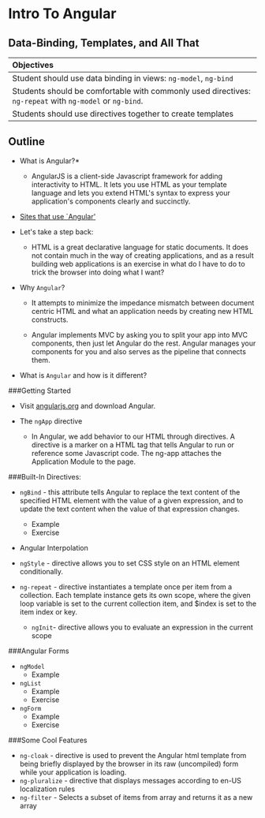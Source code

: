 # Intro To Angular
## Data-Binding, Templates, and All That



| Objectives  | 
| :----     |
| Student should use data binding in views: `ng-model`, `ng-bind` |
| Students should be comfortable with commonly used directives: `ng-repeat` with `ng-model` or `ng-bind`. |
| Students should use directives together to create templates   |   

## Outline

* What is Angular?* 
  - AngularJS is a client-side Javascript framework for adding interactivity to HTML. It lets you use HTML as your template language and lets you extend HTML's syntax to express your application's components clearly and succinctly.
 
* [Sites that use `Angular'](https://builtwith.angularjs.org/)

- Let's take a step back:

  - HTML is a great declarative language for static documents. It does not contain much in the way of creating applications, and as a result building web applications is an exercise in what do I have to do to trick the browser into doing what I want?

* Why `Angular`?
  -  It attempts to minimize the impedance mismatch between document centric HTML and what an application needs by creating new HTML constructs.
  
  - Angular implements MVC by asking you to split your app into MVC components, then just let Angular do the rest. Angular manages your components for you and also serves as the pipeline that connects them.

* What is `Angular` and how is it different?


###Getting Started
  * Visit [angularjs.org](Angular) and download Angular.

* The `ngApp` directive 
  * In Angular, we add behavior to our HTML through directives. A directive is a marker on a HTML tag that tells Angular to run or reference some Javascript code.
  The ng-app attaches the Application Module to the page.

###Built-In Directives:
 
  * `ngBind` - this attribute tells Angular to replace the text content of the specified HTML element with the value of a given expression, and to update the text content when the value of that expression changes.
    * Example
    * Exercise

  * Angular Interpolation 
  * `ngStyle` - directive allows you to set CSS style on an HTML element conditionally.
  * `ng-repeat` - directive instantiates a template once per item from a collection. Each template instance gets its own scope, where the given loop variable is set to the current collection item, and $index is set to the item index or key.
    * `ngInit`- directive allows you to evaluate an expression in the current scope
    
###Angular Forms

   * `ngModel`
     * Example
   * `ngList`
     * Example
     * Exercise
   * `ngForm`
     * Example
     * Exercise

###Some Cool Features
   * `ng-cloak` - directive is used to prevent the Angular html template from being briefly displayed by the browser in its raw (uncompiled) form while your application is loading.
   * `ng-pluralize` - directive that displays messages according to en-US localization rules
   * `ng-filter` - Selects a subset of items from array and returns it as a new array